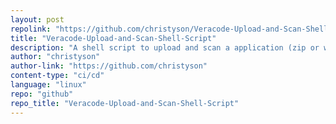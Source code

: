 ```yaml
---
layout: post
repolink: "https://github.com/christyson/Veracode-Upload-and-Scan-Shell-Script"
title: "Veracode-Upload-and-Scan-Shell-Script"
description: "A shell script to upload and scan a application (zip or war etc.) and create the application if necessary. Uses Curl and hmac headers."
author: "christyson"
author-link: "https://github.com/christyson"
content-type: "ci/cd"
language: "linux"
repo: "github"
repo_title: "Veracode-Upload-and-Scan-Shell-Script"
---
```

